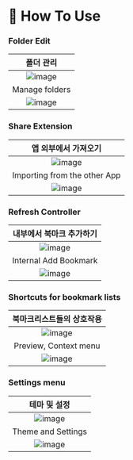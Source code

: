 # 🔎 How To Use

### Folder Edit

|폴더 관리|
|:---:|
|<img alt="image" src="https://github.com/42Box/iOS/assets/85754295/f5164646-5ba0-4193-b9b6-eb1c4e01163e">|
|Manage folders|
|<img alt="image" src="https://github.com/42Box/iOS/assets/116494364/e07a8b51-97f6-4c45-a857-63bfb0e42564">|

### Share Extension

|앱 외부에서 가져오기|
|:---:|
|<img alt="image" src="https://github.com/42Box/iOS/assets/85754295/cb1f0768-3fe6-40b1-9ca3-ff50f53119f4">|
|Importing from the other App|
|<img alt="image" src="https://github.com/42Box/iOS/assets/116494364/448b6272-8b2e-4127-99f1-4a504ed1441a">|

### Refresh Controller

|내부에서 북마크 추가하기|
|:---:|
|<img alt="image" src="https://github.com/42Box/iOS/assets/85754295/7e83aeb6-8518-4183-8084-48e70087a304">|
|Internal Add Bookmark|
|<img alt="image" src="https://github.com/42Box/iOS/assets/116494364/9c8dfdaf-d1da-4e7a-bca9-221017dc1e5d">|

### Shortcuts for bookmark lists

|북마크리스트들의 상호작용|
|:---:|
|<img alt="image" src="https://github.com/42Box/iOS/assets/85754295/82a5941c-e7d1-43f4-96bd-649ecfcc312e">|
|Preview, Context menu|
|<img alt="image" src="https://github.com/42Box/iOS/assets/116494364/0d1a1e51-f9d5-4c65-9883-538c95a977ed">|

### Settings menu
|테마 및 설정|
|:---:|
|<img alt="image" src="https://github.com/42Box/iOS/assets/85754295/73f09320-2d85-4ba3-a3b8-067a49a33c55">|
|Theme and Settings|
|<img alt="image" src="https://github.com/42Box/iOS/assets/116494364/edda41cb-e6f9-4113-9b98-7851efe24a58">|
